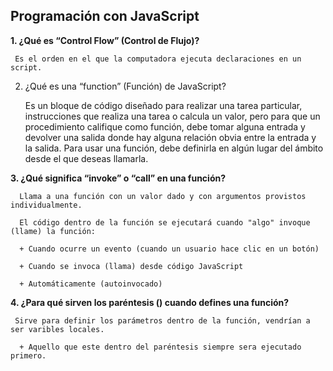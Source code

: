 ## Programación con JavaScript

**1. ¿Qué es “Control Flow” (Control de Flujo)?**

     Es el orden en el que la computadora ejecuta declaraciones en un script.
     
2. ¿Qué es una “function” (Función) de JavaScript?

     Es un bloque de código diseñado para realizar una tarea particular, instrucciones que realiza una tarea o calcula un valor, pero 
     para que un procedimiento califique como función, debe tomar alguna entrada y devolver una salida donde hay alguna relación obvia 
     entre la entrada y la salida. Para usar una función, debe definirla en algún lugar del ámbito desde el que deseas llamarla.
     
  **3. ¿Qué significa “invoke” o “call” en una función?**

      Llama a una función con un valor dado y con argumentos provistos individualmente.

      El código dentro de la función se ejecutará cuando "algo" invoque (llame) la función:

      + Cuando ocurre un evento (cuando un usuario hace clic en un botón)

      + Cuando se invoca (llama) desde código JavaScript

      + Automáticamente (autoinvocado)

  **4. ¿Para qué sirven los paréntesis () cuando defines una función?**

     Sirve para definir los parámetros dentro de la función, vendrían a ser varibles locales.
     
      + Aquello que este dentro del paréntesis siempre sera ejecutado primero.


